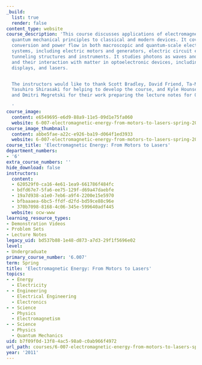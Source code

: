 ```yaml
---
_build:
  list: true
  render: false
content_type: website
course_description: 'This course discusses applications of electromagnetic and equivalent
  quantum mechanical principles to classical and modern devices. It covers energy
  conversion and power flow in both macroscopic and quantum-scale electrical and electromechanical
  systems, including electric motors and generators, electric circuit elements, quantum
  tunneling structures and instruments. It studies photons as waves and particles
  and their interaction with matter in optoelectronic devices, including solar cells,
  displays, and lasers.


  The instructors would like to thank Scott Bradley, David Friend, Ta-Ming Shih, and
  Yasuhiro Shirasaki for helping to develop the course, and Kyle Hounsell, Ethan Koether,
  and Dmitri Megretski for their work preparing the lecture notes for OCW publication.

  '
course_image:
  content: e6549695-e6d9-88a9-11e5-09d1e75fa060
  website: 6-007-electromagnetic-energy-from-motors-to-lasers-spring-2011
course_image_thumbnail:
  content: abbe5fae-a22c-e926-ba19-d064f1ed3933
  website: 6-007-electromagnetic-energy-from-motors-to-lasers-spring-2011
course_title: 'Electromagnetic Energy: From Motors to Lasers'
department_numbers:
- '6'
extra_course_numbers: ''
hide_download: false
instructors:
  content:
  - 620529f0-ca16-4e61-1ea9-661786f484fc
  - bdfd67e7-5fa6-ee75-129f-d69a47daebfe
  - 19a7d938-a1e0-7eb6-a9f4-2200e15e5970
  - bfbaaaea-6bc5-ffdf-d2fd-bd59ce88c96e
  - 370b7098-8168-4c06-345e-599640adf445
  website: ocw-www
learning_resource_types:
- Demonstration Videos
- Problem Sets
- Lecture Notes
legacy_uid: bd537b88-1e48-d873-a7d3-29f1f5696e02
level:
- Undergraduate
primary_course_number: '6.007'
term: Spring
title: 'Electromagnetic Energy: From Motors to Lasers'
topics:
- - Energy
  - Electricity
- - Engineering
  - Electrical Engineering
  - Electronics
- - Science
  - Physics
  - Electromagnetism
- - Science
  - Physics
  - Quantum Mechanics
uid: b7f09f0d-13f8-4ac5-98a0-c0ab966f4972
url_path: courses/6-007-electromagnetic-energy-from-motors-to-lasers-spring-2011
year: '2011'
---
```

